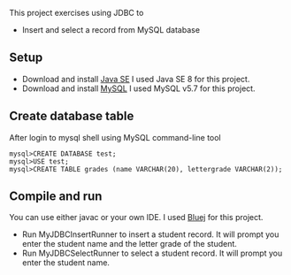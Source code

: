 This project exercises using JDBC to  
* Insert and select a record from MySQL database  
  
## Setup  
* Download and install [Java SE]([http://www.oracle.com/technetwork/java/javase/downloads/index.html](http://www.oracle.com/technetwork/java/javase/downloads/index.html))  
I used Java SE 8 for this project.  
* Download and install [MySQL]([https://dev.mysql.com/downloads/mysql/](https://dev.mysql.com/downloads/mysql/))  
I used MySQL v5.7 for this project.  
  
## Create database table  
After login to mysql shell using MySQL command-line tool  
```  
mysql>CREATE DATABASE test;  
mysql>USE test;  
mysql>CREATE TABLE grades (name VARCHAR(20), lettergrade VARCHAR(2));  
```  
## Compile and run  
You can use either javac or your own IDE. I used [Bluej]([https://www.bluej.org/](https://www.bluej.org/)) for this project.  
* Run MyJDBCInsertRunner to insert a student record. It will prompt you enter the student name and the letter grade of the student.  
* Run MyJDBCSelectRunner to select a student record. It will prompt you enter the student name.
